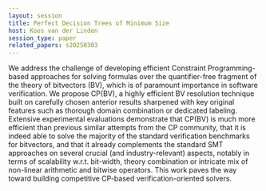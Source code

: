 ```yaml
---
layout: session
title: Perfect Decision Trees of Minimum Size
host: Koos van der Linden
session_type: paper
related_papers: s20250303
---
```


We address the challenge of developing efficient Constraint Programming-based approaches for solving formulas over the quantifier-free fragment of the theory of bitvectors (BV), which is of paramount importance in software verification. We propose CP(BV), a highly efficient BV resolution technique built on carefully chosen anterior results sharpened with key original features such as thorough domain combination or dedicated labeling. Extensive experimental evaluations demonstrate that CP(BV) is much more efficient than previous similar attempts from the CP community, that it is indeed able to solve the majority of the standard verification benchmarks for bitvectors, and that it already complements the standard SMT approaches on several crucial (and industry-relevant) aspects, notably in terms of scalability w.r.t. bit-width, theory combination or intricate mix of non-linear arithmetic and bitwise operators. This work paves the way toward building competitive CP-based verification-oriented solvers.
